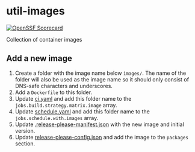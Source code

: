 # util-images

[![OpenSSF Scorecard](https://api.scorecard.dev/projects/github.com/miracum/util-images/badge)](https://scorecard.dev/viewer/?uri=github.com/miracum/util-images)

Collection of container images

## Add a new image

1. Create a folder with the image name below `images/`.
   The name of the folder will also be used as the image name so
   it should only consist of DNS-safe characters and underscores.
1. Add a `Dockerfile` to this folder.
1. Update [ci.yaml](.github/workflows/ci.yaml) and add this folder
   name to the `jobs.build.strategy.matrix.image` array.
1. Update [schedule.yaml](.github/workflows/schedule.yaml) and add this folder
   name to the `jobs.schedule.with.images` array.
1. Update [.release-please-manifest.json](.release-please-manifest.json) with
   the new image and initial version.
1. Update [release-please-config.json](release-please-config.json) and add the image
   to the `packages` section.
